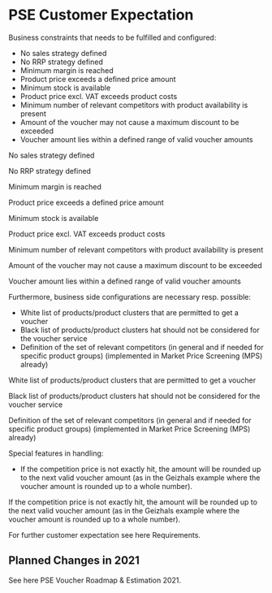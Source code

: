 # PSE Customer Expectation

Business constraints that needs to be fulfilled and configured:

* No sales strategy defined
* No RRP strategy defined
* Minimum margin is reached
* Product price exceeds a defined price amount
* Minimum stock is available
* Product price excl. VAT exceeds product costs
* Minimum number of relevant competitors with product availability is present
* Amount of the voucher may not cause a maximum discount to be exceeded
* Voucher amount lies within a defined range of valid voucher amounts

No sales strategy defined

No RRP strategy defined

Minimum margin is reached

Product price exceeds a defined price amount

Minimum stock is available

Product price excl. VAT exceeds product costs

Minimum number of relevant competitors with product availability is present

Amount of the voucher may not cause a maximum discount to be exceeded

Voucher amount lies within a defined range of valid voucher amounts

Furthermore, business side configurations are necessary resp. possible:

* White list of products/product clusters that are permitted to get a voucher
* Black list of products/product clusters hat should not be considered for the voucher service
* Definition of the set of relevant competitors (in general and if needed for specific product groups) (implemented in Market Price Screening (MPS) already)

White list of products/product clusters that are permitted to get a voucher

Black list of products/product clusters hat should not be considered for the voucher service

Definition of the set of relevant competitors (in general and if needed for specific product groups) (implemented in Market Price Screening (MPS) already)

Special features in handling:

* If the competition price is not exactly hit, the amount will be rounded up to the next valid voucher amount (as in the Geizhals example where the voucher amount is rounded up to a whole number).

If the competition price is not exactly hit, the amount will be rounded up to the next valid voucher amount (as in the Geizhals example where the voucher amount is rounded up to a whole number).

For further customer expectation see here Requirements.

## Planned Changes in 2021
See here PSE Voucher Roadmap & Estimation 2021.

